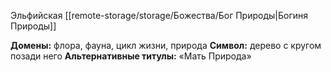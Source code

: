 Эльфийская [[remote-storage/storage/Божества/Бог Природы|Богиня Природы]]

**Домены:** флора, фауна, цикл жизни, природа
**Символ:** дерево с кругом позади него
**Альтернативные титулы:** «Мать Природа»




